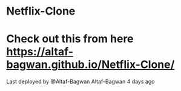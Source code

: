 # Netflix-Clone
# Check out this from here https://altaf-bagwan.github.io/Netflix-Clone/
Last deployed by @Altaf-Bagwan Altaf-Bagwan 4 days ago
